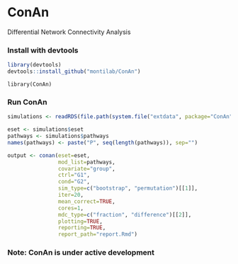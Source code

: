 # ConAn
Differential Network Connectivity Analysis

### Install with devtools
```R
library(devtools)
devtools::install_github("montilab/ConAn")
```

```{r}
library(ConAn)
```

### Run ConAn
```R
simulations <- readRDS(file.path(system.file("extdata", package="ConAn"), "simulations.rds"))

eset <- simulations$eset
pathways <- simulations$pathways
names(pathways) <- paste("P", seq(length(pathways)), sep="")

output <- conan(eset=eset,
                mod_list=pathways,
                covariate="group",
                ctrl="G1",
                cond="G2",
                sim_type=c("bootstrap", "permutation")[[1]],
                iter=20,
                mean_correct=TRUE,
                cores=1,
                mdc_type=c("fraction", "difference")[[2]],
                plotting=TRUE,
                reporting=TRUE,
                report_path="report.Rmd")

```

### Note: ConAn is under active development
